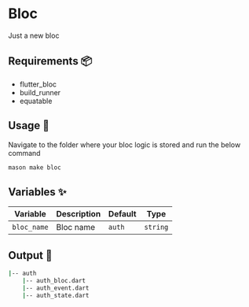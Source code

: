 # Bloc

Just a new bloc

## Requirements 📦

- flutter_bloc
- build_runner
- equatable

## Usage 🚀

Navigate to the folder where your bloc logic is stored and run the below command

```sh
mason make bloc
```

## Variables ✨

| Variable    | Description | Default | Type     |
| ----------- | ----------- | ------- | -------- |
| `bloc_name` | Bloc name   | `auth`  | `string` |

## Output 🧱

```sh
|-- auth
    |-- auth_bloc.dart
    |-- auth_event.dart
    |-- auth_state.dart
```
